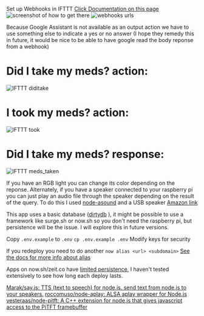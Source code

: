 Set up Webhooks in IFTTT
[Click Documentation on this page](https://ifttt.com/maker_webhooks)
![screenshot of how to get there](/images/webhookspage.png)
![webhooks urls](/images/webhookslinks.png)


Because Google Assistant is not available as an output action we have to use something else to indicate a yes or no answer (I hope they remedy this in future, it would be nice to be able to have google read the body reponse from a webhook)
# Did I take my meds? action:
![IFTTT diditake](/images/IFTTT_diditake.png)
# I took my meds? action:
![IFTTT took](/images/IFTTT_took.png)
# Did I take my meds? response:
![IFTTT meds_taken](/images/IFTTT_meds_taken.png)

If you have an RGB light you can change its color depending on the reponse. Alternately, if you have a speaker connected to your raspberry pi you can just play an audio file through the speaker depending on the result of the query.
To do this I used [node-asound](https://github.com/roccomuso/node-aplay) and a USB speaker [Amazon link](https://www.amazon.com/gp/product/B075M7FHM1/ref=oh_aui_detailpage_o01_s00?ie=UTF8&psc=1)

This app uses a basic database ([dirtydb](https://github.com/felixge/node-dirty) ), it might be possible to use a framework like surge.sh or now.sh so you don't need the raspberry pi, but persistence will be the issue. I will explore this in future versions.

Copy `.env.example` to `.env`
`cp .env.example .env`
Modify keys for security

If you redeploy you need to do another `now alias <url> <subdomain>` [See the docs for more info about alias](https://zeit.co/docs/features/aliases)

Apps on now.sh/zeit.co have [limited persistence](https://zeit.co/docs/other/faq#can-i-run-a-database-on-the-now-platform), I haven't tested extensively to see how long each deploy lasts.


[Marak/say.js: TTS (text to speech) for node.js. send text from node.js to your speakers.](https://github.com/Marak/say.js/)
[roccomuso/node-aplay: ALSA aplay wrapper for Node.js](https://github.com/roccomuso/node-aplay)
[vesteraas/node-pitft: A C++ extension for node.js that gives javascript access to the PiTFT framebuffer](https://github.com/vesteraas/node-pitft)
